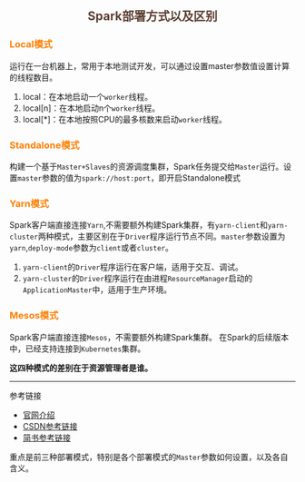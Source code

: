 ## <center><font color=#5C4033>Spark部署方式以及区别</font></center>

### <font color=#FF7F00>Local模式</font>
运行在一台机器上，常用于本地测试开发，可以通过设置master参数值设置计算的线程数目。
1. local：在本地启动一个`worker`线程。
2. local[n]：在本地启动n个`worker`线程。
3. local[*]：在本地按照CPU的最多核数来启动`worker`线程。


### <font color=#FF7F00>Standalone模式</font>
构建一个基于`Master+Slaves`的资源调度集群，Spark任务提交给`Master`运行。设置`master`参数的值为`spark://host:port`，即开启Standalone模式


### <font color=#FF7F00>Yarn模式</font>
Spark客户端直接连接`Yarn`,不需要额外构建Spark集群，有`yarn-client`和`yarn-cluster`两种模式，主要区别在于`Driver`程序运行节点不同。`master`参数设置为`yarn`,`deploy-mode`参数为`client`或者`cluster`。
1. `yarn-client`的`Driver`程序运行在客户端，适用于交互、调试。
2. `yarn-cluster`的`Driver`程序运行在由进程`ResourceManager`启动的`ApplicationMaster`中，适用于生产环境。

### <font color=#FF7F00>Mesos模式</font>
Spark客户端直接连接`Mesos`，不需要额外构建Spark集群。
在Spark的后续版本中，已经支持连接到`Kubernetes`集群。


**这四种模式的差别在于资源管理者是谁。**


---

参考链接
* [官网介绍](http://spark.apache.org/docs/latest/submitting-applications.html#master-urls)
* [CSDN参考链接](https://blog.csdn.net/qq_33054265/article/details/87563602)
* [简书参考链接](https://www.jianshu.com/p/58d1c9bbfbb1)


重点是前三种部署模式，特别是各个部署模式的`Master`参数如何设置，以及各自含义。